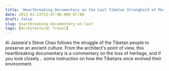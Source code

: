 ```yaml
---
title: 'Heartbreaking Documentary on the Last Tibetan Stronghold of Mustang'
date: 2013-01-22T15:47:00.000-07:00
draft: false
slug: heartbreaking-documentary-on-last
tags: [Architectural Travel]
---
```


Al Jazeera's Steve Chao follows the struggle of the Tibetan people to preserve an ancient culture. From the architect's point of view, this heartbreaking documentary is a commentary on the loss of heritage, and if you look closely... some instruction on how the Tibetans once evolved their environment.